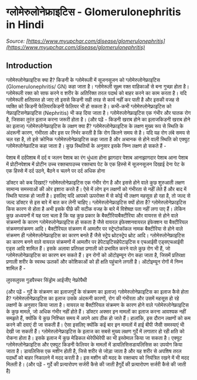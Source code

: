 # ग्लोमेरुलोनेफ्राइटिस - Glomerulonephritis in Hindi
_Source: [https://www.myupchar.com/disease/glomerulonephritis](https://www.myupchar.com/disease/glomerulonephritis)_

## Introduction
ग्लोमेरुलोनेफ्राइटिस क्या है?
किडनी के ग्लोमेरूली में सूजनसूजन को ग्लोमेरुलोनेफ्राइटिस (Glomerulonephritis/ GN) कहा जाता है। ग्लोमेरूली सूक्ष्म रक्त वाहिकाओं से बना गुच्छा होता है। ग्लोमेरूली रक्त को साफ करने व शरीर के अतिरिक्त तरल पदार्थ को बाहर करने का काम करता है।
यदि ग्लोमेरूली क्षतिग्रस्त हो जाए तो इससे किडनी सही तरह से कार्य नहीं कर पाती है और इसकी वजह से व्यक्ति को किडनी फेलियरकिडनी फेलियर भी हो सकता है। कभी-कभी ग्लोमेरुलोनेफ्राइटिस को नेफ्राइटिसनेफ्राइटिस (Nephritis) भी कह दिया जाता है। ग्लोमेरुलोनेफ्राइटिस एक गंभीर और घातक रोग है, जिसका तुरंत इलाज करना जरूरी होता है।
(और पढ़ें - किडनी खराब होने का इलाजकिडनी खराब होने का इलाज)
ग्लोमेरुलोनेफ्राइटिस के लक्षण क्या हैं?
ग्लोमेरुलोनेफ्राइटिस के लक्षण मुख्य रूप से स्थिति के अंदरूनी कारण, गंभीरता और इस पर निर्भर करती है कि रोग कितने समय से है। यदि यह रोग लंबे समय से चल रहा है, तो इसे क्रोनिक ग्लोमेरुलोनेफ्राइटिस कहा जाता है और अचानक से होने वाली स्थिति को एक्युट ग्लोमेरुलोनेफ्राटिस कहा जाता है। कुछ स्थितियों के अनुसार इसके निम्न लक्षण हो सकते हैं -

पेशाब में दर्दपेशाब में दर्द व जलन
पेशाब का रंग धुंधला होना
झागदार पेशाब आनाझागदार पेशाब आना
पेशाब में प्रोटीनपेशाब में प्रोटीन
उच्च रक्तचापउच्च रक्तचाप
पेट के एक हिस्से में सूजनसूजन दिखाई देना
पेट के एक हिस्से में दर्द
उठने, बैठने व चलने पर दर्द अधिक होना

डॉक्टर को कब दिखाएं?
ग्लोमेरुलोनेफ्राइटिस एक गंभीर रोग है और इससे होने वाले कुछ शुरुआती लक्षण सामान्य समस्याओं की ओर इशारा करते हैं। ऐसे में लोग इन लक्षणों को गंभीरता से नहीं लेते हैं और बाद में स्थिति घातक हो जाती है। इसलिए यदि आपको ऊपरोक्त में से कोई भी लक्षण महसूस हो रहा है, तो जल्द से जल्द डॉक्टर से इस बारे में बात कर लेनी चाहिए।
ग्लोमेरुलोनेफ्राइटिस क्यों होता है?
ग्लोमेरुलोनेफ्राइटिस किस कारण से होता है अभी इसके पीछे की सटीक वजह के बारे में विशेषज्ञ पता नहीं लगा पाए हैं। लेकिन कुछ अध्ययनों में यह पता चला है कि यह कुछ प्रकार के बैक्टीरियाबैक्टीरिया और वायरस से होने वाले संक्रमणों के कारण ग्लोमेरुलोनेफ्राइटिस हो सकता है जैसे वायरल इंफेक्शनवायरल इंफेक्शन या बैक्टीरियल संक्रमणसंक्रमण आदि। बैक्टीरियल संक्रमण में आमतौर पर स्ट्रेप्टोकॉकल नामक बैक्टीरिया से होने वाले संक्रमण ही ग्लोमेरुलोनेफ्राइटिस का कारण बनते हैं जैसे स्ट्रेप थ्रोटस्ट्रेप थ्रोट आदि। ग्लोमेरुलोनेफ्राइटिस का कारण बनने वाले वायरल संक्रमणों में आमतौर पर हेपेटाइटिसहेपेटाइटिस व एचआईवी एड्सएचआईवी एड्स आदि शामिल हैं।
इसके अलावा प्रतिरक्षा प्रणाली को प्रभावित करने वाले कुछ रोग भी हैं, जो ग्लोमेरुलोनेफ्राइटिस का कारण बन सकते हैं। इन रोगों को ऑटोइम्यून रोग कहा जाता है, जिसमें प्रतिरक्षा प्रणाली शरीर के स्वस्थ ऊतकों और कोशिकाओं को ही क्षति पहुंचाने लगती है। ऑटोइम्यून रोगों में निम्न शामिल हैं -

लुपसलुपस
गुडपैस्चर सिंड्रोम
आईजीए नेफ्रोपैथी

(और पढ़ें - गुर्दे के संक्रमण का इलाजगुर्दे के संक्रमण का इलाज)
ग्लोमेरुलोनेफ्राइटिस​ का इलाज कैसे होता है?
ग्लोमेरुलोनेफ्राइटिस का इलाज उसके अंदरूनी कारणों, रोग की गंभीरता और उसमें महसूस हो रहे लक्षणों के अनुसार किया जाता है। वायरल या बैक्टीरियल संक्रमण के कारण होने वाले ग्लोमेरुलोनेफ्राइटिस के कुछ मामले, जो अधिक गंभीर नहीं होते हैं। डॉक्टर अक्सर इन मामलों का इलाज करना आवश्यक नहीं समझते हैं, क्योंकि ये कुछ निश्चित समय में अपने आप ठीक हो जाते हैं। हालांकि, इस दौरान लक्षणों को कम करने की दवाएं दी जा सकती हैं। ऐसा इसलिए क्योंकि कई बार इन मामलों में हाई बीपी जैसी समस्याएं भी देखी जा सकती हैं।
ग्लोमेरुलोनेफ्राइटिस के इलाज का सबसे मुख्य लक्षण गुर्दे में लगातार हो रही क्षति को रोकना होता है। इसके इलाज में कुछ मेडिकल थेरेपीथेरेपी का भी इस्तेमाल किया जा सकता है। एक्युट ग्लोमेरुलोनेफ्राइटिस और एक्युट किडनी फेलियर के मामलों में डायलिसिसडायलिसिस का उपयोग किया जाता है। डायलिसिस एक मशीन होती है, जिसे शरीर से जोड़ा जाता है और यह शरीर से अपशिष तरल पदार्थों को बाहर निकालने में मदद करती है। इस मशीन की मदद के रक्तचाप को नियंत्रित रखने में भी मदद मिलती है।
(और पढ़ें - गुर्दे की प्रत्यारोपण सर्जरी कैसे की जाती हैगुर्दे की प्रत्यारोपण सर्जरी कैसे की जाती है)

